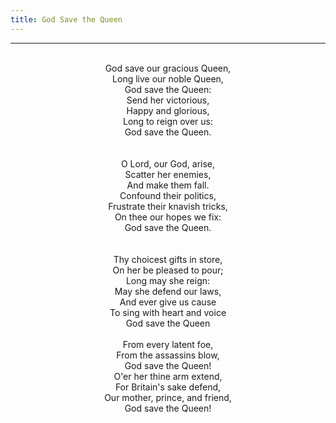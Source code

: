 ```yaml
---
title: God Save the Queen
---
```


---
<center>
<br/>
God save our gracious Queen, <br/>
Long live our noble Queen, <br/>
God save the Queen: <br/>
Send her victorious, <br/>
Happy and glorious, <br/>
Long to reign over us: <br/>
God save the Queen. <br/>
<br/>
<br/>
O Lord, our God, arise, <br/>
Scatter her enemies, <br/>
And make them fall. <br/>
Confound their politics, <br/>
Frustrate their knavish tricks, <br/>
On thee our hopes we fix: <br/>
God save the Queen. <br/>
<br/>
<br/>
Thy choicest gifts in store, <br/>
On her be pleased to pour; <br/>
Long may she reign: <br/>
May she defend our laws, <br/>
And ever give us cause <br/>
To sing with heart and voice <br/>
God save the Queen <br/>
<br/>
From every latent foe, <br/>
From the assassins blow, <br/>
God save the Queen! <br/>
O'er her thine arm extend, <br/>
For Britain's sake defend, <br/>
Our mother, prince, and friend, <br/>
God save the Queen!<br/>

</center>